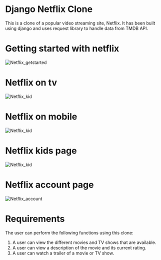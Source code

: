 # Django Netflix Clone
This is a clone of a popular video streaming site, Netflix. It has been built using django and uses request library to handle data from TMDB API.

# Getting started with netflix
![Netflix_getstarted](https://user-images.githubusercontent.com/93142399/202911951-b706bd2a-4db5-4bc2-b13a-02d3f24eb886.JPG)

# Netflix on tv
![Netflix_kid](https://user-images.githubusercontent.com/93142399/202912530-8f5d8cf4-d912-4ab5-8079-8fb4d198e310.JPG)

# Netflix on mobile
![Netflix_kid](https://user-images.githubusercontent.com/93142399/202912561-e85e3054-c01d-4e1e-bcce-29d8c2625f34.JPG)

# Netflix kids page
![Netflix_kid](https://user-images.githubusercontent.com/93142399/202912608-9a4a476b-141f-4ee7-afa3-fb08d9b2fc9f.JPG)

# Netflix account page
![Netflix_account](https://user-images.githubusercontent.com/93142399/202912653-d0fb6504-ebce-4b44-88a2-e72b69fc5b6b.JPG)




# Requirements
The user can perform the following functions using this clone:
1. A user can view the different movies and TV shows that are available.
2. A user can view a description of the movie and its current rating.
3. A user can watch a trailer of a movie or TV show.




